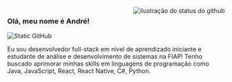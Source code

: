 <img align='right' src="https://github-readme-stats.vercel.app/api?username=andresant-ana&show_icons=true&title_color=783c00&text_color=af552e&icon_color=783c00&bg_color=f8efd4&cache_seconds=2300" alt="ilustração do status do github">

### Olá, meu nome é André!

<img src="https://img.shields.io/static/v1?label=Overview&message=andresant-ana&color=f8efd4&style=for-the-badge&logo=GitHub" alt="Static GitHub">

<p>Eu sou desenvolvedor full-stack em nível de aprendizado iniciante e estudante de análise e desenvolvimento de sistemas na FIAP! Tenho buscado aprimorar minhas skills em linguagens de programação como Java, JavaScript, React, React Native, C#, Python.</p>
